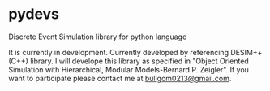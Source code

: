 # pydevs
Discrete Event Simulation library for python language

It is currently in development. Currently developed by referencing DESIM++(C++) library. I will develope this library as specified in "Object Oriented Simulation with Hierarchical, Modular Models-Bernard P. Zeigler". If you want to participate please contact me at bullgom0213@gmail.com.
